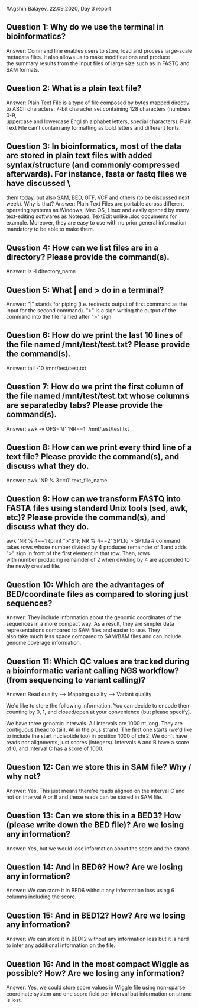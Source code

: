 #Agshin Balayev, 22.09.2020, Day 3 report

## Question 1: Why do we use the terminal in bioinformatics? 
Answer: Command line enables users to store, load and process large-scale metadata files. It also allows us to make modifications and produce \
the summary results from the input files of large size such as in FASTQ and SAM formats. 

 
## Question 2: What is a plain text file? 
Answer: Plain Text File is a type of file composed by bytes mapped directly to ASCII characters: 7-bit character set containing 128 characters (numbers 0-9, \
uppercase and lowercase English alphabet letters, special characters). Plain Text File can't contain any formatting as bold letters and different fonts. 


## Question 3: In bioinformatics, most of the data are stored in plain text files with added syntax/structure (and commonly compressed afterwards). For instance, fasta or fastq files we have discussed \
them today, but also SAM, BED, GTF, VCF and others (to be discussed next week). Why is that? 
Answer: Plain Text Files are portable across different operating systems as Windows, Mac OS, Linux and easily opened by many text-editing softwares as Notepad, TextEdit unlike .doc documents for \
example. Moreover, they are easy to use with no prior general information mandatory to be able to make them. 


## Question 4: How can we list files are in a directory? Please provide the command(s).
Answer: ls -l directory_name


## Question 5: What | and > do in a terminal? 
Answer: "|" stands for piping (i.e. redirects output of first command as the input for the second command). ">" is a sign writing the output of the command into the file named after ">" sign. 

## Question 6: How do we print the last 10 lines of the file named /mnt/test/test.txt? Please provide the command(s).
Answer: tail -10 /mnt/test/test.txt

## Question 7: How do we print the first column of the file named /mnt/test/test.txt whose columns are separatedby tabs? Please provide the command(s).
Answer: awk -v OFS='\t' 'NR==1' /mnt/test/test.txt

## Question 8: How can we print every third line of a text file? Please provide the command(s), and discuss what they do.
Answer: awk 'NR % 3==0' text_file_name

## Question 9: How can we transform FASTQ into FASTA files using standard Unix tools (sed, awk, etc)? Please provide the command(s), and discuss what they do.
awk 'NR % 4==1 {print ">"$1}; NR % 4==2' SP1.fq > SP1.fa # command takes rows whose number divided by 4 produces remainder of 1 and adds ">" sign in front of the first element in that row. Then, rows \
with number producing remainder of 2 when dividing by 4 are appended to the newly created file. 

## Question 10: Which are the advantages of BED/coordinate files as compared to storing just sequences?
Answer: They include information about the genomic coordinates of the sequences in a more compact way. As a result, they are simpler data representations compared to SAM files and easier to use. They \
also take much less space compared to SAM/BAM files and can include genome coverage information.

## Question 11: Which QC values are tracked during a bioinformatic variant calling NGS workflow? (from sequencing to variant calling)?
Answer: Read quality --> Mapping quality --> Variant quality

We'd like to store the following information. You can decide to encode them counting by 0, 1, and closed/open at your convenience (but please specify).

We have three genomic intervals. All intervals are 1000 nt long. They are contiguous (head to tail). All in the plus strand. The first one starts (we'd like to include the start nucleotide too) in position 1000 of chr2. We don't have reads nor alignments, just scores (integers). Intervals A and B have a score of 0, and interval C has a score of 1000.
## Question 12: Can we store this in SAM file? Why / why not?
Answer: Yes. This just means there're reads aligned on the interval C and not on interval A or B and these reads can be stored in SAM file.

## Question 13: Can we store this in a BED3? How (please write down the BED file)? Are we losing any information?
Answer: Yes, but we would lose information about the score and the strand.

## Question 14: And in BED6? How? Are we losing any information?
Answer: We can store it in BED6 without any information loss using 6 columns including the score.

## Question 15: And in BED12? How? Are we losing any information?
Answer:  We can store it in BED12 without any information loss but it is hard to infer any additional information on the file.

## Question 16: And in the most compact Wiggle as possible? How? Are we losing any information?
Answer: Yes, we could store score values in Wiggle file using non-sparse coordinate system and one score field per interval but information on strand is lost.
